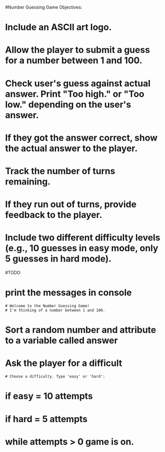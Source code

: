 #Number Guessing Game Objectives:

# Include an ASCII art logo.

# Allow the player to submit a guess for a number between 1 and 100.

# Check user's guess against actual answer. Print "Too high." or "Too low." depending on the user's answer.

# If they got the answer correct, show the actual answer to the player.

# Track the number of turns remaining.

# If they run out of turns, provide feedback to the player.

# Include two different difficulty levels (e.g., 10 guesses in easy mode, only 5 guesses in hard mode).

#TODO

# print the messages in console

    # Welcome to the Number Guessing Game!
    # I'm thinking of a number between 1 and 100.

# Sort a random number and attribute to a variable called answer

# Ask the player for a difficult

    # Choose a difficulty. Type 'easy' or 'hard':

# if easy = 10 attempts

# if hard = 5 attempts

# while attempts > 0 game is on.
